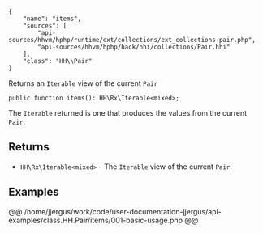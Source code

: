 ``` yamlmeta
{
    "name": "items",
    "sources": [
        "api-sources/hhvm/hphp/runtime/ext/collections/ext_collections-pair.php",
        "api-sources/hhvm/hphp/hack/hhi/collections/Pair.hhi"
    ],
    "class": "HH\\Pair"
}
```




Returns an ` Iterable ` view of the current `` Pair ``




``` Hack
public function items(): HH\Rx\Iterable<mixed>;
```




The ` Iterable ` returned is one that produces the values from the current
`` Pair ``.




## Returns




+ ` HH\Rx\Iterable<mixed> ` - The `` Iterable `` view of the current ``` Pair ```.




## Examples










@@ /home/jjergus/work/code/user-documentation-jjergus/api-examples/class.HH.Pair/items/001-basic-usage.php @@
<!-- HHAPIDOC -->
